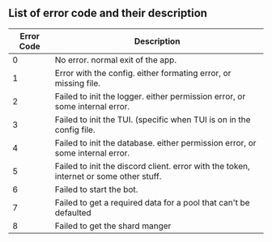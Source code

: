 ## List of error code and their description

| Error Code | Description                                                                            |
|------------|----------------------------------------------------------------------------------------|
| 0          | No error. normal exit of the app.                                                      |
| 1          | Error with the config. either formating error, or missing file.                        |
| 2          | Failed to init the logger. either permission error, or some internal error.            |
| 3          | Failed to init the TUI. (specific when TUI is on in the config file.                   |
| 4          | Failed to init the database. either permission error, or some internal error.          |
| 5          | Failed to init the discord client. error with the token, internet or some other stuff. |
| 6          | Failed to start the bot.                                                               |
| 7          | Failed to get a required data for a pool that can't be defaulted                       |
| 8          | Failed to get the shard manger                                                         |